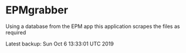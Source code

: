# EPMgrabber
Using a database from the EPM app this application scrapes the files as required


Latest backup: Sun Oct 6 13:33:01 UTC 2019
